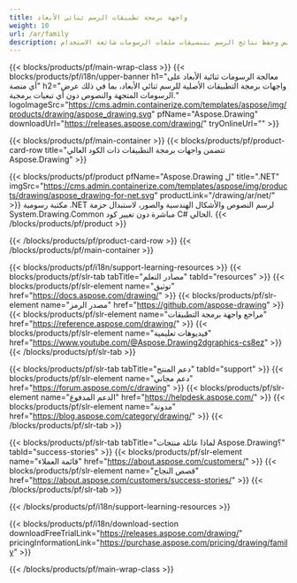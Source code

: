 ```yaml
---
title: واجهة برمجة تطبيقات الرسم ثنائي الأبعاد
weight: 10
url: /ar/family
description: مكتبة الرسومات ثنائية الأبعاد لتقديم الرسومات المتجهة وعرض النص وحفظ نتائج الرسم بتنسيقات ملفات الرسومات شائعة الاستخدام
---
```


{{< blocks/products/pf/main-wrap-class >}}
{{< blocks/products/pf/i18n/upper-banner h1="معالجة الرسومات ثنائية الأبعاد على أي منصة" h2="واجهات برمجة التطبيقات الأصلية للرسم ثنائي الأبعاد، بما في ذلك عرض الرسومات المتجهة والنصوص دون أي تبعيات برمجية." logoImageSrc="https://cms.admin.containerize.com/templates/aspose/img/products/drawing/aspose_drawing.svg" pfName="Aspose.Drawing" downloadUrl="https://releases.aspose.com/drawing/" tryOnlineUrl="" >}}

{{< blocks/products/pf/main-container >}}
{{< blocks/products/pf/product-card-row title="تتضمن واجهات برمجة التطبيقات ذات الكود العالي Aspose.Drawing" >}}

{{< blocks/products/pf/product pfName="Aspose.Drawing ل" title=".NET" imgSrc="https://cms.admin.containerize.com/templates/aspose/img/products/drawing/aspose_drawing-for-net.svg" productLink="/drawing/ar/net/" >}}
مكتبة رسومية .NET لرسم النصوص والأشكال الهندسية والصور، لاستبدال حزمة System.Drawing.Common مباشرة دون تغيير كود C# الحالي.
{{< /blocks/products/pf/product >}}

{{< /blocks/products/pf/product-card-row >}}
{{< /blocks/products/pf/main-container >}}

{{< blocks/products/pf/i18n/support-learning-resources >}}
{{< blocks/products/pf/slr-tab tabTitle="مصادر التعلم" tabId="resources" >}}
{{< blocks/products/pf/slr-element name="توثيق" href="https://docs.aspose.com/drawing/" >}}
{{< blocks/products/pf/slr-element name="مصدر الرمز" href="https://github.com/aspose-drawing" >}}
{{< blocks/products/pf/slr-element name="مراجع واجهة برمجة التطبيقات" href="https://reference.aspose.com/drawing/" >}}
{{< blocks/products/pf/slr-element name="فيديوهات تعليمية" href="https://www.youtube.com/@Aspose.Drawing2dgraphics-cs8ez" >}}
{{< /blocks/products/pf/slr-tab >}}

{{< blocks/products/pf/slr-tab tabTitle="دعم المنتج" tabId="support" >}}
{{< blocks/products/pf/slr-element name="دعم مجاني" href="https://forum.aspose.com/c/drawing" >}}
{{< blocks/products/pf/slr-element name="الدعم المدفوع" href="https://helpdesk.aspose.com/" >}}
{{< blocks/products/pf/slr-element name="مدونة" href="https://blog.aspose.com/category/drawing/" >}}
{{< /blocks/products/pf/slr-tab >}}

{{< blocks/products/pf/slr-tab tabTitle="لماذا عائلة منتجات Aspose.Drawing؟" tabId="success-stories" >}}
{{< blocks/products/pf/slr-element name="قائمة العملاء" href="https://about.aspose.com/customers/" >}}
{{< blocks/products/pf/slr-element name="قصص النجاح" href="https://about.aspose.com/customers/success-stories/" >}}
{{< /blocks/products/pf/slr-tab >}}

{{< /blocks/products/pf/i18n/support-learning-resources >}}

{{< blocks/products/pf/i18n/download-section downloadFreeTrialLink="https://releases.aspose.com/drawing/" pricingInformationLink="https://purchase.aspose.com/pricing/drawing/family" >}}

{{< /blocks/products/pf/main-wrap-class >}}
